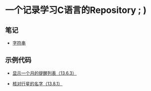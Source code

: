 # 一个记录学习C语言的Repository ; )

## 笔记

* [字符串](notes/chapter12.md)

## 示例代码

* [显示一个月的提醒列表（13.6.3）](example_codes/chapter13/reminder.c)

* [核对行星的名字（13.8.1）](example_codes/chapter13/planet.c)

